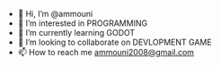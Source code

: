 - 👋 Hi, I’m @ammouni
- 👀 I’m interested in PROGRAMMING
- 🌱 I’m currently learning GODOT
- 💞️ I’m looking to collaborate on DEVLOPMENT GAME
- 📫 How to reach me ammouni2008@gmail.com

<!---
ammouni/ammouni is a ✨ special ✨ repository because its `README.md` (this file) appears on your GitHub profile.
You can click the Preview link to take a look at your changes.
--->
